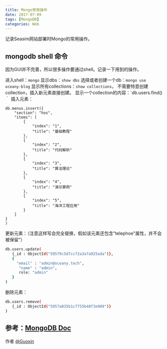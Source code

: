 ```yaml
---
title: Mongo常用操作
date: 2017-07-09
tags: [MongoDB]
categories: Web
---
```


记录Seasim网站部署时Mongo的常用操作。
<!-- more -->

## mongodb shell 命令

因为GUI并不完善，所以很多操作要通过shell。记录一下用到的操作。

进入shell：`mongo`
显示dbs：`show dbs`
选择或者创建一个db：`mongo use oceany-blog`
显示所有collections：`show collections`， 不需要特意创建collection，插入新元素直接创建。
显示一个collection的内容：`db.users.find()｀
插入元素：
```shell
db.menus.insert({
    "section": "hos",
    "items": [
        {
            "index": "1",
            "title": "基础教程"
        },
        {
            "index": "2",
            "title": "代码解析"
        },
        {
            "index": "3",
            "title": "算法理论"
        },
        {
            "index": "4",
            "title": "演示算例"
        },
        {
            "index": "5",
            "title": "海洋工程应用"
        }
    ]
}
)
```
更新元素：（注意这样写会完全替换，假如该元素还包含"telephoe"属性，并不会被保留“）
```bash
db.users.update(
   {_id : ObjectId("59579c5d7ccf2a3a7a925ada")},
   {
     "email" : "admin@oceany.tech",
      "name" : "admin",
      role: "admin"
   }
)
```
删除元素：
```bash
db.users.remove(
   {_id : ObjectId("5957a035b1c7755b40f3e909")}
)
```

参考：[MongoDB Doc](https://docs.mongodb.com/)
---

作者 [@Guoxin][1]     

[1]: https://github.com/suiguoxin
